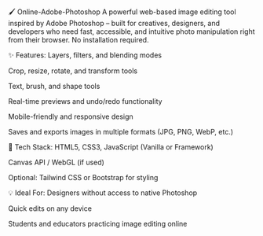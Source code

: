 🖌️ Online-Adobe-Photoshop
A powerful web-based image editing tool inspired by Adobe Photoshop – built for creatives, designers, and developers who need fast, accessible, and intuitive photo manipulation right from their browser. No installation required.

✨ Features:
Layers, filters, and blending modes

Crop, resize, rotate, and transform tools

Text, brush, and shape tools

Real-time previews and undo/redo functionality

Mobile-friendly and responsive design

Saves and exports images in multiple formats (JPG, PNG, WebP, etc.)

🚀 Tech Stack:
HTML5, CSS3, JavaScript (Vanilla or Framework)

Canvas API / WebGL (if used)

Optional: Tailwind CSS or Bootstrap for styling

💡 Ideal For:
Designers without access to native Photoshop

Quick edits on any device

Students and educators practicing image editing online

